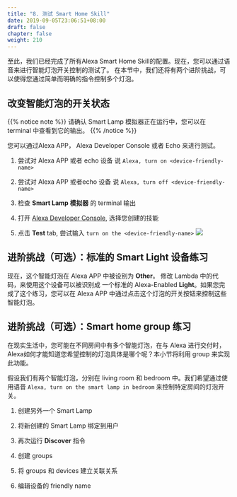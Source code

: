 ```yaml
---
title: "8. 测试 Smart Home Skill"
date: 2019-09-05T23:06:51+08:00
draft: false
chapter: false
weight: 210
---
```


至此，我们已经完成了所有Alexa Smart Home Skill的配置。现在，您可以通过语音来进行智能灯泡开关控制的测试了。
在本节中，我们还将有两个进阶挑战，可以使得您通过简单而明确的指令控制多个灯泡。

## 改变智能灯泡的开关状态

{{% notice note %}}
请确认 Smart Lamp 模拟器正在运行中，您可以在 terminal 中查看到它的输出。
{{% /notice %}}

您可以通过Alexa APP， Alexa Developer Console 或者 Echo 来进行测试。

1. 尝试对 Alexa APP 或者 echo 设备 说 `Alexa, turn on <device-friendly-name>`

1. 尝试对 Alexa APP 或者echo 设备 说 `Alexa, turn off <device-friendly-name>`

1. 检查 **Smart Lamp 模拟器** 的 terminal 输出

1. 打开 [Alexa Developer Console](https://developer.amazon.com/alexa/console/ask), 
选择您创建的技能

1. 点击 **Test** tab, 尝试输入 `turn on the <device-friendly-name>`
    ![](/images/smart-home/alexa-console-test.png)


## 进阶挑战（可选）：标准的 Smart Light 设备练习 

现在，这个智能灯泡在 Alexa APP 中被设别为 **Other**。 修改 Lambda 中的代码，来使用这个设备可以被识别成
一个标准的 Alexa-Enabled **Light**。如果您完成了这个练习，您可以在 Alexa APP 中通过点击这个灯泡的开关按钮来控制这些智能灯泡。


## 进阶挑战（可选）：Smart home group 练习 

在现实生活中，您可能在不同房间中有多个智能灯泡，在与 Alexa 进行交付时，Alexa如何才能知道您希望控制的灯泡具体是哪个呢？本小节将利用 group 来实现此功能。

假设我们有两个智能灯泡，分别在 living room 和 bedroom 中。我们希望通过使用语音 `Alexa, turn on the smart lamp in bedroom` 来控制特定房间的灯泡开关。

1. 创建另外一个 Smart Lamp 

1. 将新创建的 Smart Lamp 绑定到用户

1. 再次运行 **Discover** 指令

1. 创建 groups

1. 将 groups 和 devices 建立关联关系

1. 编辑设备的 friendly name